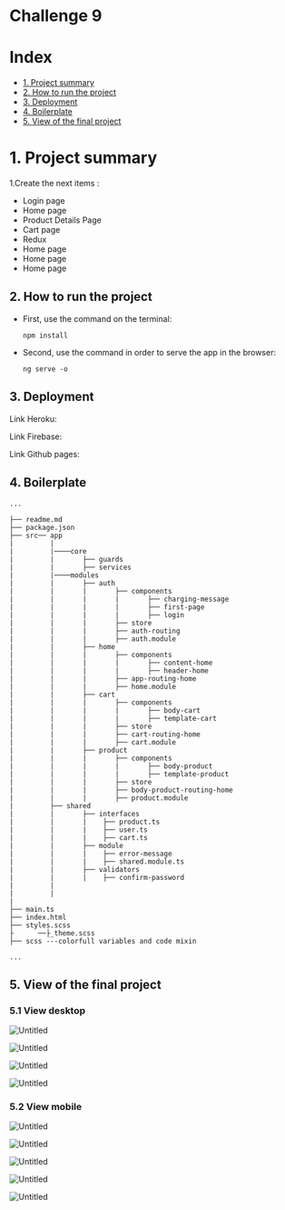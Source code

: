 # Challenge 9

# Index

- [1. Project summary](#1-project-summary)
- [2. How to run the project](#2-how-to-run-the-project)
- [3. Deployment](#3-deployment)
- [4. Boilerplate](#4-boilerplate)
- [5. View of the final project](#5-views-of-the-final-project)

# 1. **Project summary**

1.Create the next items :

- Login page
- Home page
- Product Details Page
- Cart page
- Redux
- Home page
- Home page
- Home page

## 2. How to run the project

- First, use the command on the terminal:

      npm install

- Second, use the command in order to serve the app in the browser:

      ng serve -o

## 3. Deployment

Link Heroku:

Link Firebase:

Link Github pages:

## 4. Boilerplate

```text
...

├── readme.md
├── package.json
├── src── app
|         |
|         |────core
|         |       ├── guards
|         |       ├── services
|         |────modules
|         |       ├── auth
|         |       |       ├── components
|         |       |       |       ├── charging-message
|         |       |       |       ├── first-page
|         |       |       |       ├── login
|         |       |       ├── store
|         |       |       ├── auth-routing
|         |       |       ├── auth.module
|         |       ├── home
|         |       |       ├── components
|         |       |       |       ├── content-home
|         |       |       |       ├── header-home
|         |       |       ├── app-routing-home
|         |       |       ├── home.module
|         |       ├── cart
|         |       |       ├── components
|         |       |       |       ├── body-cart
|         |       |       |       ├── template-cart
|         |       |       ├── store
|         |       |       ├── cart-routing-home
|         |       |       ├── cart.module
|         |       ├── product
|         |       |       ├── components
|         |       |       |       ├── body-product
|         |       |       |       ├── template-product
|         |       |       ├── store
|         |       |       ├── body-product-routing-home
|         |       |       ├── product.module
|         ├── shared
|         |       ├── interfaces
|         |       |    ├── product.ts
|         |       |    ├── user.ts
|         |       |    ├── cart.ts
|         |       ├── module
|         |       |    ├── error-message
|         |       |    ├── shared.module.ts
|         |       ├── validators
|         |       |    ├── confirm-password
|         |
|         |
|
├── main.ts
├── index.html
├── styles.scss
├      ──├_theme.scss
├── scss ---colorfull variables and code mixin

...
```

## 5. View of the final project

### 5.1 View desktop

![Untitled](Challenge%209%20c525a2a4af1d48fb86248112ec806205/Untitled.png)

![Untitled](Challenge%209%20c525a2a4af1d48fb86248112ec806205/Untitled%201.png)

![Untitled](Challenge%209%20c525a2a4af1d48fb86248112ec806205/Untitled%202.png)

![Untitled](Challenge%209%20c525a2a4af1d48fb86248112ec806205/Untitled%203.png)

### 5.2 View mobile

![Untitled](Challenge%209%20c525a2a4af1d48fb86248112ec806205/Untitled%204.png)

![Untitled](Challenge%209%20c525a2a4af1d48fb86248112ec806205/Untitled%205.png)

![Untitled](Challenge%209%20c525a2a4af1d48fb86248112ec806205/Untitled%206.png)

![Untitled](Challenge%209%20c525a2a4af1d48fb86248112ec806205/Untitled%207.png)

![Untitled](Challenge%209%20c525a2a4af1d48fb86248112ec806205/Untitled%208.png)
